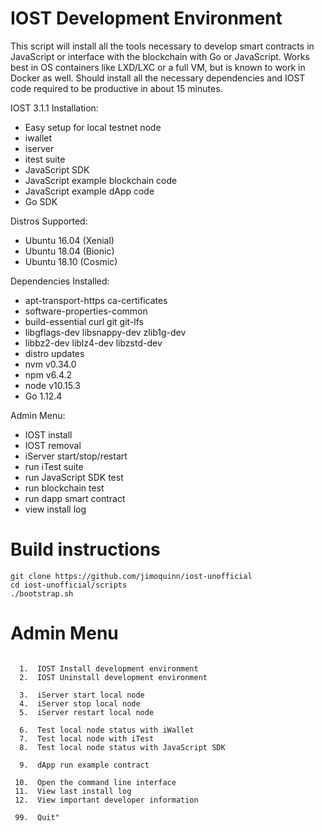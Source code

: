 
#          IOST Development Environment

  This script will install all the tools necessary to develop
  smart contracts in JavaScript or interface with the blockchain
  with Go or JavaScript.  Works best in OS containers like LXD/LXC
  or a full VM, but is known to work in Docker as well.  Should
  install all the necessary dependencies and IOST code required
  to be productive in about 15 minutes.

   IOST 3.1.1 Installation:
   -  Easy setup for local testnet node
   -  iwallet
   -  iserver
   -  itest suite
   -  JavaScript SDK
   -  JavaScript example blockchain code
   -  JavaScript example dApp code
   -  Go SDK

   Distros Supported:
   -  Ubuntu 16.04 (Xenial)
   -  Ubuntu 18.04 (Bionic)
   -  Ubuntu 18.10 (Cosmic)

   Dependencies Installed:
   -  apt-transport-https ca-certificates
   -  software-properties-common
   -  build-essential curl git git-lfs
   -  libgflags-dev libsnappy-dev zlib1g-dev
   -  libbz2-dev liblz4-dev libzstd-dev
   -  distro updates
   -  nvm v0.34.0
   -  npm v6.4.2
   -  node v10.15.3
   -  Go 1.12.4

   Admin Menu:
   -  IOST install
   -  IOST removal
   -  iServer start/stop/restart
   -  run iTest suite
   -  run JavaScript SDK test
   -  run blockchain test 
   -  run dapp smart contract
   -  view install log


  #  Build instructions
  ```
  git clone https://github.com/jimoquinn/iost-unofficial
  cd iost-unofficial/scripts
  ./bootstrap.sh
  ```


  #  Admin Menu
  ```

    1.  IOST Install development environment
    2.  IOST Uninstall development environment

    3.  iServer start local node
    4.  iServer stop local node
    5.  iServer restart local node

    6.  Test local node status with iWallet
    7.  Test local node with iTest
    8.  Test local node status with JavaScript SDK

    9.  dApp run example contract

   10.  Open the command line interface
   11.  View last install log
   12.  View important developer information

   99.  Quit"


  ```


